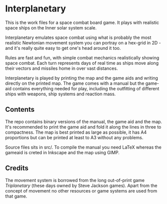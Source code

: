 Interplanetary
==============

This is the work files for a space combat board game. It plays
with realistic space ships on the Inner solar system scale. 

Interplanetary emulates space combat using what is probably the most realistic Newtonian 
movement system you can portray on a hex-grid in 2D - and it's really
quite easy to get one's head around it too. 

Rules are fast and fun, with simple combat mechanics realistically
showing space combat. Each turn represents days of real time as ships
move along their vectors and missiles home in over vast distances. 

Interplanetary is played by printing the map and the game aids and
writing directly on the printed map.  The game comes with a manual but
the game-aid contains everything needed for play, including the
outfitting of different ships with weapons, ship systems and reaction
mass.

## Contents


The repo contains binary versions of the manual, the game aid and
the map. It's recommended to print the game aid and fold it along the
lines in three to compactness. The map is best printed as large as
possible, it has A4 proportions but can be printed at least to A3
without any problems.  

Source files sits in src/. To compile the manual you need LaTeX whereas the gameaid is 
creted in Inkscape and the map using GIMP. 


## Credits

The movement system is borrowed from the long out-of-print game
*Triplanetary* (these days owned by Steve Jackson games). Apart 
from the concept of movement no other resources or game systems are used 
from that game.
